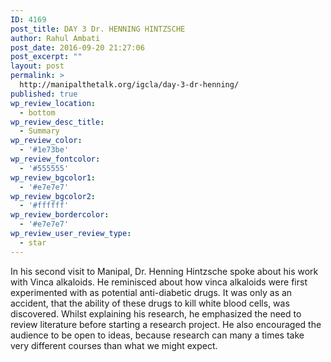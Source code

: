 ```yaml
---
ID: 4169
post_title: DAY 3 Dr. HENNING HINTZSCHE
author: Rahul Ambati
post_date: 2016-09-20 21:27:06
post_excerpt: ""
layout: post
permalink: >
  http://manipalthetalk.org/igcla/day-3-dr-henning/
published: true
wp_review_location:
  - bottom
wp_review_desc_title:
  - Summary
wp_review_color:
  - '#1e73be'
wp_review_fontcolor:
  - '#555555'
wp_review_bgcolor1:
  - '#e7e7e7'
wp_review_bgcolor2:
  - '#ffffff'
wp_review_bordercolor:
  - '#e7e7e7'
wp_review_user_review_type:
  - star
---
```

In his second visit to Manipal, Dr. Henning Hintzsche spoke about his work with Vinca alkaloids. He reminisced about how vinca alkaloids were first experimented with as potential anti-diabetic drugs. It was only as an accident, that the ability of these drugs to kill white blood cells, was discovered. Whilst explaining his research, he emphasized the need to review literature before starting a research project. He also encouraged the audience to be open to ideas, because research can many a times take very different courses than what we might expect.